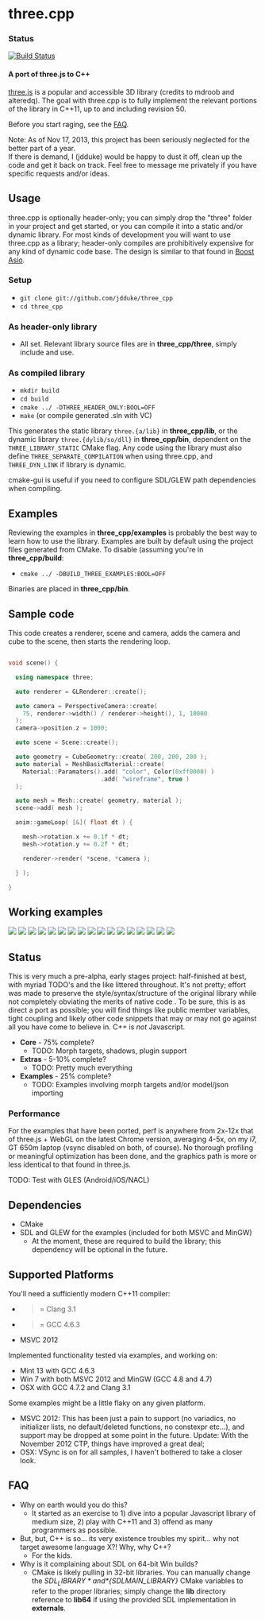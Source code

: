 three.cpp
=========

### Status
[![Build Status](https://travis-ci.org/elwinarens/three_cpp.png)](https://travis-ci.org/elwinarens/three_cpp)

#### A port of three.js to C++ #####

[three.js](http://mrdoob.github.com/three.js/) is a popular and
accessible 3D library (credits to mdroob and alteredq). The goal with three.cpp
is to fully implement the relevant portions of the library in C++11, up
to and including revision 50.

Before you start raging, see the [FAQ](#faq).

Note: As of Nov 17, 2013, this project has been seriously neglected for the better part of a year.  
If there is demand, I (jdduke) would be happy to dust it off, clean up the code and get it back on track.
Feel free to message me privately if you have specific requests and/or ideas.


## Usage ##

three.cpp is optionally header-only; you can simply drop the
"three" folder in your project and get started, or you can compile it into a
static and/or dynamic library.  For most kinds of development you will want to
use three.cpp as a library; header-only compiles are prohibitively expensive
for any kind of dynamic code base. The design is similar to that
found in [Boost Asio](http://www.boost.org/doc/libs/1_51_0/doc/html/boost_asio.html).

### Setup ###
* `git clone git://github.com/jdduke/three_cpp`
* `cd three_cpp`

### As header-only library ###
* All set. Relevant library source files are in **three_cpp/three**, simply include and use.

### As compiled library ###
* `mkdir build`
* `cd build`
* `cmake ../ -DTHREE_HEADER_ONLY:BOOL=OFF`
* `make` (or compile generated .sln with VC)

This generates the static library `three.{a/lib}` in **three_cpp/lib**, or the dynamic library `three.{dylib/so/dll}` in **three_cpp/bin**, dependent on the `THREE_LIBRARY_STATIC` CMake flag.  Any code using the library must also define `THREE_SEPARATE_COMPILATION` when using three.cpp, and `THREE_DYN_LINK` if library is dynamic.

cmake-gui is useful if you need to configure SDL/GLEW path dependencies when compiling.


## Examples ##

Reviewing the examples in **three_cpp/examples** is probably the best way to learn how to use the library. Examples are built by default using the project files generated from CMake. To disable (assuming you're in **three_cpp/build**:

* `cmake ../ -DBUILD_THREE_EXAMPLES:BOOL=OFF`

Binaries are placed in **three_cpp/bin**.

## Sample code ##

This code creates a renderer, scene and camera, adds the camera and cube to the scene, then starts the rendering loop.

```c++

void scene() {

  using namespace three;

  auto renderer = GLRenderer::create();

  auto camera = PerspectiveCamera::create(
    75, renderer->width() / renderer->height(), 1, 10000
  );
  camera->position.z = 1000;

  auto scene = Scene::create();

  auto geometry = CubeGeometry::create( 200, 200, 200 );
  auto material = MeshBasicMaterial::create(
    Material::Paramaters().add( "color", Color(0xff0000) )
                          .add( "wireframe", true )
  );

  auto mesh = Mesh::create( geometry, material );
  scene->add( mesh );

  anim::gameLoop( [&]( float dt ) {

    mesh->rotation.x += 0.1f * dt;
    mesh->rotation.y += 0.2f * dt;

    renderer->render( *scene, *camera );

  } );

}

```

## Working examples ##

<img src="https://raw.github.com/jdduke/three_cpp/master/data/thumbs/webgl_custom_attributes_particles.png">
<img src="https://raw.github.com/jdduke/three_cpp/master/data/thumbs/webgl_custom_attributes_particles2.png">
<img src="https://raw.github.com/jdduke/three_cpp/master/data/thumbs/webgl_custom_attributes_particles3.png">
<img src="https://raw.github.com/jdduke/three_cpp/master/data/thumbs/webgl_geometry_hierarchy.png">
<img src="https://raw.github.com/jdduke/three_cpp/master/data/thumbs/webgl_geometry_hierarchy2.png">
<img src="https://raw.github.com/jdduke/three_cpp/master/data/thumbs/webgl_geometry_minecraft.png">
<img src="https://raw.github.com/jdduke/three_cpp/master/data/thumbs/webgl_lines_colors.png">
<img src="https://raw.github.com/jdduke/three_cpp/master/data/thumbs/webgl_lines_cubes.png">
<img src="https://raw.github.com/jdduke/three_cpp/master/data/thumbs/webgl_lines_sphere.png">
<img src="https://raw.github.com/jdduke/three_cpp/master/data/thumbs/webgl_particles_billboards.png">
<img src="https://raw.github.com/jdduke/three_cpp/master/data/thumbs/webgl_particles_billboards_colors.png">
<img src="https://raw.github.com/jdduke/three_cpp/master/data/thumbs/webgl_particles_random.png">
<img src="https://raw.github.com/jdduke/three_cpp/master/data/thumbs/webgl_particles_sprites.png">
<img src="https://raw.github.com/jdduke/three_cpp/master/data/thumbs/webgl_shader.png">
<img src="https://raw.github.com/jdduke/three_cpp/master/data/thumbs/webgl_shader2.png">
<img src="https://raw.github.com/jdduke/three_cpp/master/data/thumbs/webgl_shader_lava.png">
<img src="https://raw.github.com/jdduke/three_cpp/master/data/thumbs/webgl_test_memory.png">

## Status ##

This is very much a pre-alpha, early stages project: half-finished at best, with myriad TODO's and the like littered throughout. It's not pretty; effort was made to preserve the style/syntax/structure of the original library while not completely obviating the merits of native code . To be sure, this is as direct a port as possible; you will find things like public member variables, tight coupling and likely other code snippets that may or may not go against all you have come to believe in.  C++ is *not* Javascript.

* **Core** - 75% complete?
    * TODO: Morph targets, shadows, plugin support
* **Extras** - 5-10% complete?
    * TODO: Pretty much everything
* **Examples** - 25% complete?
    * TODO: Examples involving morph targets and/or model/json importing

### Performance ##
For the examples that have been ported, perf is anywhere from 2x-12x that of
three.js + WebGL on the latest Chrome version, averaging 4-5x, on my i7, GT 650m laptop (vsync disabled on both, of course). No thorough profiling or meaningful optimization has been done, and the graphics path is more or less identical to
that found in three.js.

TODO: Test with GLES (Android/iOS/NACL)

## Dependencies ##
* CMake
* SDL and GLEW for the examples (included for both MSVC and MinGW)
    * At the moment, these are required to build the library; this dependency will be optional in the future.

## Supported Platforms ##

You'll need a sufficiently modern C++11 compiler:
* >= Clang 3.1
* >= GCC 4.6.3
* MSVC 2012

Implemented functionality tested via examples, and working on:
* Mint 13 with GCC 4.6.3
* Win 7 with both MSVC 2012 and MinGW (GCC 4.8 and 4.7)
* OSX with GCC 4.7.2 and Clang 3.1

Some examples might be a little flaky on any given platform.
* MSVC 2012: This has been just a pain to support (no variadics, no initializer lists, no default/deleted functions, no constexpr etc...), and support may be dropped at some point in the future. Update: With the November 2012 CTP, things have improved a great deal;
* OSX: VSync is on for all samples, I haven't bothered to take a closer look.


## FAQ ##

* Why on earth would you do this?
    * It started as an exercise to 1) dive into a popular Javascript library of
     medium size, 2) play with C++11 and 3) offend as many programmers as possible.
* But, but, C++ is so... its very existence troubles my spirit... why not target awesome language X?! Why, why C++?
    * For the kids.
* Why is it complaining about SDL on 64-bit Win builds?
    * CMake is likely pulling in 32-bit libraries. You can manually change the *${SDL_LIBRARY}* and *${SDLMAIN_LIBRARY}* CMake variables to refer to the proper libraries; simply change the **lib** directory reference to **lib64** if using the provided SDL implementation in **externals**.
